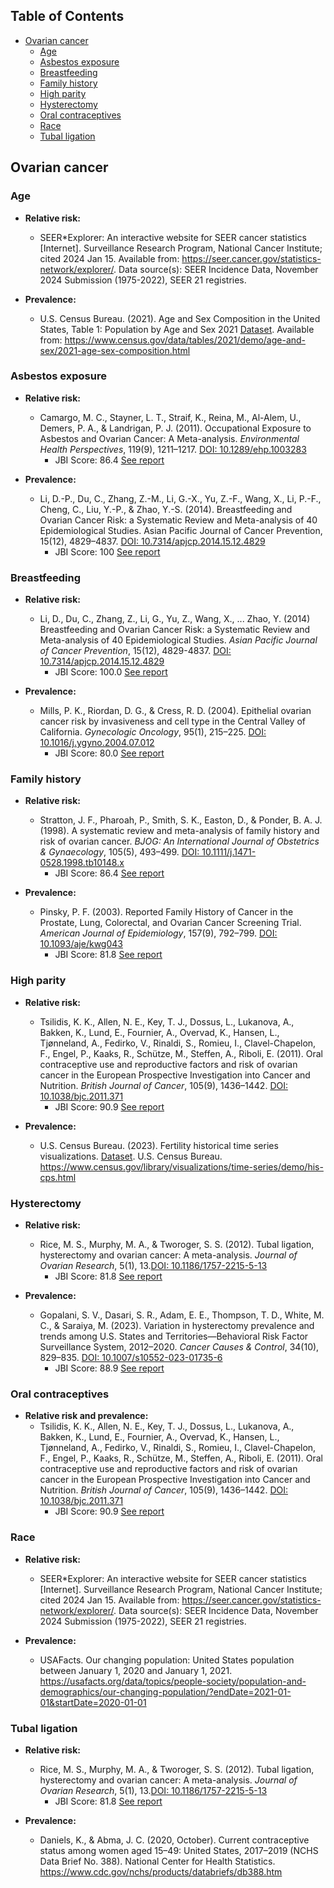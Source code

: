 ## Table of Contents

- [Ovarian cancer](#ovarian-cancer)
  - [Age](#age)
  - [Asbestos exposure](#asbestos-exposure)
  - [Breastfeeding](#breastfeeding)
  - [Family history](#family-history)
  - [High parity](#high-parity)
  - [Hysterectomy](#hysterectomy)
  - [Oral contraceptives](#oral-contraceptives)
  - [Race](#race)
  - [Tubal ligation](#tubal-ligation)

## Ovarian cancer

### Age

 - **Relative risk:**
    - SEER*Explorer: An interactive website for SEER cancer statistics [Internet]. Surveillance Research Program, National Cancer Institute; cited 2024 Jan 15. Available from: https://seer.cancer.gov/statistics-network/explorer/. Data source(s): SEER Incidence Data, November 2024 Submission (1975-2022), SEER 21 registries.

- **Prevalence:**
    - U.S. Census Bureau. (2021). Age and Sex Composition in the United States, Table 1: Population by Age and Sex 2021 [Dataset](https://www2.census.gov/programs-surveys/demo/tables/age-and-sex/2021/age-sex-composition/2021agesex_table1.xlsx). Available from: <https://www.census.gov/data/tables/2021/demo/age-and-sex/2021-age-sex-composition.html>

### Asbestos exposure

 - **Relative risk:**
    - Camargo, M. C., Stayner, L. T., Straif, K., Reina, M., Al-Alem, U., Demers, P. A., & Landrigan, P. J. (2011). Occupational Exposure to Asbestos and Ovarian Cancer: A Meta-analysis. *Environmental Health Perspectives*, 119(9), 1211–1217. [DOI: 10.1289/ehp.1003283](https://doi.org/10.1289/ehp.1003283)
      - JBI Score: 86.4 [See report](../jbi-reports/Camargo%20et%20al.%20(2011).md)

 - **Prevalence:**
    - Li, D.-P., Du, C., Zhang, Z.-M., Li, G.-X., Yu, Z.-F., Wang, X., Li, P.-F., Cheng, C., Liu, Y.-P., & Zhao, Y.-S. (2014). Breastfeeding and Ovarian Cancer Risk: a Systematic Review and Meta-analysis of 40 Epidemiological Studies. Asian Pacific Journal of Cancer Prevention, 15(12), 4829–4837. [DOI: 10.7314/apjcp.2014.15.12.4829](https://doi.org/10.7314/apjcp.2014.15.12.4829)
      - JBI Score: 100 [See report](../jbi-reports/Li%20et%20al.%20(2014).md)

### Breastfeeding

 - **Relative risk:**
    - Li, D., Du, C., Zhang, Z., Li, G., Yu, Z., Wang, X., ... Zhao, Y. (2014) Breastfeeding and Ovarian Cancer Risk: a Systematic Review and Meta-analysis of 40 Epidemiological Studies. *Asian Pacific Journal of Cancer Prevention*, 15(12), 4829-4837. [DOI: 10.7314/apjcp.2014.15.12.4829](https://doi.org/10.7314/apjcp.2014.15.12.4829)
      - JBI Score: 100.0 [See report](../jbi-reports/Li%20et%20al.%20(2014).md)

 - **Prevalence:**
    - Mills, P. K., Riordan, D. G., & Cress, R. D. (2004). Epithelial ovarian cancer risk by invasiveness and cell type in the Central Valley of California. *Gynecologic Oncology*, 95(1), 215–225. [DOI: 10.1016/j.ygyno.2004.07.012](https://doi.org/10.1016/j.ygyno.2004.07.012)
      - JBI Score: 80.0 [See report](../jbi-reports/Mills%20et%20al.%20(2004).md)

### Family history

 - **Relative risk:**
    - Stratton, J. F., Pharoah, P., Smith, S. K., Easton, D., & Ponder, B. A. J. (1998). A systematic review and meta-analysis of family history and risk of ovarian cancer. *BJOG: An International Journal of Obstetrics & Gynaecology*, 105(5), 493–499. [DOI: 10.1111/j.1471-0528.1998.tb10148.x](https://doi.org/10.1111/j.1471-0528.1998.tb10148.x)
      - JBI Score: 86.4 [See report](../jbi-reports/Stratton%20et%20al.%20(1998).md)

 - **Prevalence:**
    - Pinsky, P. F. (2003). Reported Family History of Cancer in the Prostate, Lung, Colorectal, and Ovarian Cancer Screening Trial. *American Journal of Epidemiology*, 157(9), 792–799. [DOI: 10.1093/aje/kwg043](https://doi.org/10.1093/aje/kwg043)
      - JBI Score: 81.8 [See report](../jbi-reports/Pinsky%20et%20al.%20(2003).md)

### High parity

 - **Relative risk:**
    - Tsilidis, K. K., Allen, N. E., Key, T. J., Dossus, L., Lukanova, A., Bakken, K., Lund, E., Fournier, A., Overvad, K., Hansen, L., Tjønneland, A., Fedirko, V., Rinaldi, S., Romieu, I., Clavel-Chapelon, F., Engel, P., Kaaks, R., Schütze, M., Steffen, A., Riboli, E. (2011). Oral contraceptive use and reproductive factors and risk of ovarian cancer in the European Prospective Investigation into Cancer and Nutrition. *British Journal of Cancer*, 105(9), 1436–1442. [DOI: 10.1038/bjc.2011.371](https://doi.org/10.1038/bjc.2011.371)
      - JBI Score: 90.9 [See report](../jbi-reports/Tsilidis%20et%20al.%20(2011).md)

 - **Prevalence:**
    - U.S. Census Bureau. (2023). Fertility historical time series visualizations. [Dataset](https://www2.census.gov/programs-surveys/demo/tables/fertility/time-series/his-cps/h2.xlsx). U.S. Census Bureau. https://www.census.gov/library/visualizations/time-series/demo/his-cps.html

### Hysterectomy

 - **Relative risk:**
    - Rice, M. S., Murphy, M. A., & Tworoger, S. S. (2012). Tubal ligation, hysterectomy and ovarian cancer: A meta-analysis. *Journal of Ovarian Research*, 5(1), 13.[DOI: 10.1186/1757-2215-5-13](https://doi.org/10.1186/1757-2215-5-13)
      - JBI Score: 81.8 [See report](../jbi-reports/Rice%20et%20al.%20(2012).md)

 - **Prevalence:**
    - Gopalani, S. V., Dasari, S. R., Adam, E. E., Thompson, T. D., White, M. C., & Saraiya, M. (2023). Variation in hysterectomy prevalence and trends among U.S. States and Territories—Behavioral Risk Factor Surveillance System, 2012–2020. *Cancer Causes & Control*, 34(10), 829–835. [DOI: 10.1007/s10552-023-01735-6](https://doi.org/10.1007/s10552-023-01735-6)
      - JBI Score: 88.9 [See report](../jbi-reports/Gopalani%20et%20al.%20(2023).md)

### Oral contraceptives

 - **Relative risk and prevalence:**
    - Tsilidis, K. K., Allen, N. E., Key, T. J., Dossus, L., Lukanova, A., Bakken, K., Lund, E., Fournier, A., Overvad, K., Hansen, L., Tjønneland, A., Fedirko, V., Rinaldi, S., Romieu, I., Clavel-Chapelon, F., Engel, P., Kaaks, R., Schütze, M., Steffen, A., Riboli, E. (2011). Oral contraceptive use and reproductive factors and risk of ovarian cancer in the European Prospective Investigation into Cancer and Nutrition. *British Journal of Cancer*, 105(9), 1436–1442. [DOI: 10.1038/bjc.2011.371](https://doi.org/10.1038/bjc.2011.371)
      - JBI Score: 90.9 [See report](../jbi-reports/Tsilidis%20et%20al.%20(2011).md)

### Race

 - **Relative risk:**
    - SEER*Explorer: An interactive website for SEER cancer statistics [Internet]. Surveillance Research Program, National Cancer Institute; cited 2024 Jan 15. Available from: https://seer.cancer.gov/statistics-network/explorer/. Data source(s): SEER Incidence Data, November 2024 Submission (1975-2022), SEER 21 registries.

- **Prevalence:**
    - USAFacts. Our changing population: United States population between January 1, 2020 and January 1, 2021. https://usafacts.org/data/topics/people-society/population-and-demographics/our-changing-population/?endDate=2021-01-01&startDate=2020-01-01

### Tubal ligation

 - **Relative risk:**
    - Rice, M. S., Murphy, M. A., & Tworoger, S. S. (2012). Tubal ligation, hysterectomy and ovarian cancer: A meta-analysis. *Journal of Ovarian Research*, 5(1), 13.[DOI: 10.1186/1757-2215-5-13](https://doi.org/10.1186/1757-2215-5-13)
      - JBI Score: 81.8 [See report](../jbi-reports/Rice%20et%20al.%20(2012).md)
    
 - **Prevalence:**
    - Daniels, K., & Abma, J. C. (2020, October). Current contraceptive status among women aged 15–49: United States, 2017–2019 (NCHS Data Brief No. 388). National Center for Health Statistics. https://www.cdc.gov/nchs/products/databriefs/db388.htm
